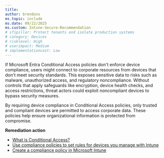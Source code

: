 ```yaml
---
title:
author: brenduns
ms.topic: include
ms.date: 09/22/2025
ms.custom: Intune-Secure-Recommendation
# sfipillar: Protect tenants and isolate production systems
# category: Devices
# risklevel: High
# userimpact: Medium
# implementationcost: Low
---
```

If Microsoft Entra Conditional Access policies don't enforce device compliance, users might connect to corporate resources from devices that don't meet security standards. This exposes sensitive data to risks such as malware, unauthorized access, and regulatory noncompliance. Without controls that apply safeguards like encryption, device health checks, and access restrictions, threat actors could exploit noncompliant devices to bypass security measures.

By requiring device compliance in Conditional Access policies, only trusted and compliant devices are permitted to access corporate data. These policies help ensure organizational information is protected from compromise.

**Remediation action**

- [What is Conditional Access?](/entra/identity/conditional-access/overview)
- [Use compliance policies to set rules for devices you manage with Intune](/intune/intune-service/protect/device-compliance-get-started)
- [Create a compliance policy in Microsoft Intune](/intune/intune-service/protect/create-compliance-policy)
